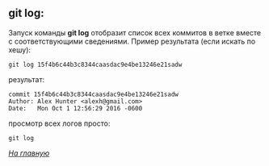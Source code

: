 
## git log:

Запуск команды **git log** отобразит список всех коммитов в ветке вместе с соответствующими сведениями. Пример результата (если искать по хешу):

``` 
git log 15f4b6c44b3c8344caasdac9e4be13246e21sadw
```
результат:
```
commit 15f4b6c44b3c8344caasdac9e4be13246e21sadw
Author: Alex Hunter <alexh@gmail.com>
Date:   Mon Oct 1 12:56:29 2016 -0600
```
просмотр всех логов просто:
``` 
git log
``` 


 
*[На главную](./README.md)*
